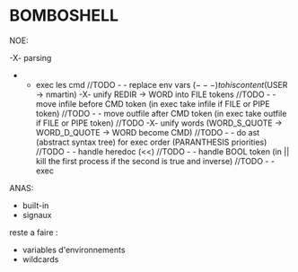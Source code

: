 # BOMBOSHELL

NOE:

-X- parsing
- - exec les cmd
//TODO	- - replace env vars ($---) to his content ($USER -> nmartin)
		-X- unify REDIR -> WORD into FILE tokens
//TODO	- - move infile before CMD token (in exec take infile if FILE or PIPE token)
//TODO	- - move outfile after CMD token (in exec take outfile if FILE or PIPE token)
//TODO	-X- unify words (WORD_S_QUOTE -> WORD_D_QUOTE -> WORD become CMD)
//TODO	- - do ast (abstract syntax tree) for exec order (PARANTHESIS priorities)
//TODO	- - handle heredoc (<<)
//TODO	- - handle BOOL token (in || kill the first process if the second is true and inverse)
//TODO	- - exec

ANAS:

- built-in
- signaux

reste a faire :

- variables d'environnements
- wildcards
